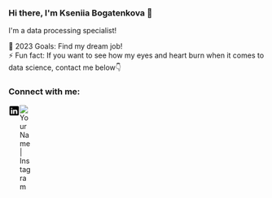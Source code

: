 ### Hi there, I'm Kseniia Bogatenkova 👋
I'm a data processing specialist!

🥅 2023 Goals: Find my dream job!  
⚡ Fun fact: If you want to see how my eyes and heart burn when it comes to data science, contact me below👇  
### Connect with me:  

[<img align="left" alt="Your Name | LinkedIn" width="22px" src="https://raw.githubusercontent.com/simple-icons/simple-icons/develop/icons/linkedin.svg" />](https://www.linkedin.com/in/kseniia-bogatenkova-1b23b1269/)
[<img align="left" alt="Your Name | Instagram" width="22px" src="https://raw.githubusercontent.com/simple-icons/simple-icons/develop/icons/instagram.svg" />](https://www.instagram.com/xenibogat/)
